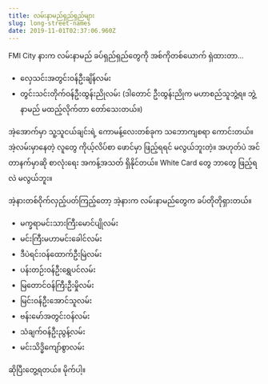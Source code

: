 ```yaml
---
title: လမ်းနာမည်ရှည်ရှည်များ
slug: long-street-names
date: 2019-11-01T02:37:06.960Z
---
```

FMI City နားက လမ်းနာမည် ခပ်ရှည်ရှည်တွေကို အစ်ကိုတစ်ယောက် ရှဲထားတာ...

- လှေသင်းအတွင်းဝန်ဦးချိန်လမ်း
- တွင်းသင်းတိုက်ဝန်ဦးထွန်းညိုလမ်း (ဒါတောင် ဦးထွန်းညိုက မဟာစည်သူဘွဲ့ရ။ ဘွဲ့နာမည် မထည့်လိုက်တာ တော်သေးတယ်။)

အဲ့အောက်မှာ သူ့သူငယ်ချင်းရဲ့ ကောမန့်လေးတစ်ခုက သဘောကျစရာ ကောင်းတယ်။ အဲ့လမ်းမှာနေတဲ့ လူတွေ ကိုယ့်လိပ်စာ ဖောင်မှာ ဖြည့်ရရင် မလွယ်ဘူးတဲ့။ အဟုတ်ပဲ အင်တာနက်မှာဆို စာလုံးရေး အကန့်အသတ် ရှိနိုင်တယ်။  White Card တွေ ဘာတွေ ဖြည့်ရလဲ မလွယ်ဘူး။

အဲ့နားတစ်ဝိုက်လှည့်ပတ်ကြည့်တော့ အဲ့နားက လမ်းနာမည်တွေက ခပ်တိုတိုရှားတယ်။

- မက္ခရာမင်းသားကြီးမောင်ပျိုလမ်း
- မင်းကြီးမဟာမင်းခေါင်လမ်း
- ဒီပဲရင်းဝန်ထောက်ဦးမြဲလမ်း
- ပန်းတဉ်းဝန်ဦးရွှေပင်လမ်း
- မြတောင်ဝန်ကြီးဦးမှိုလမ်း
- မြင်းဝန်ဦးအောင်သူလမ်း
- ဗန်းမော်အတွင်းဝန်လမ်း
- သံချက်ဝန်ဦးညွန့်လမ်း
- မင်းသိဒ္ဓိကျော်စွာလမ်း

ဆိုပြီးတွေ့ရတယ်။ မိုက်ပါ့။
